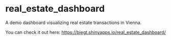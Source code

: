 # real_estate_dashboard
A demo dashboard visualizing real estate transactions in Vienna.

You can check it out here: https://biegt.shinyapps.io/real_estate_dashboard/
